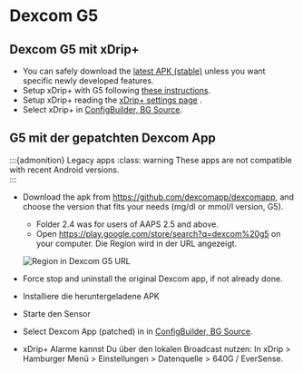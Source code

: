 # Dexcom G5

## Dexcom G5 mit xDrip+

-   You can safely download the [latest APK (stable)](https://xdrip-plus-updates.appspot.com/stable/xdrip-plus-latest.apk) unless you want specific newly developed features.
-   Setup xDrip+ with G5 following [these instructions](https://navid200.github.io/xDrip/docs/G5-Recommended-Settings.html).
-   Setup xDrip+ reading the [xDrip+ settings page](../Configuration/xdrip.md) .
-   Select xDrip+ in [ConfigBuilder, BG Source](../Configuration/Config-Builder.md#bg-source).

## G5 mit der gepatchten Dexcom App

:::{admonition} Legacy apps :class: warning These apps are not compatible with recent Android versions.  
:::

-   Download the apk from <https://github.com/dexcomapp/dexcomapp>, and choose the version that fits your needs (mg/dl or mmol/l version, G5).

    -   Folder 2.4 was for users of AAPS 2.5 and above.
    -   Open <https://play.google.com/store/search?q=dexcom%20g5> on your computer. Die Region wird in der URL angezeigt.

    ![Region in Dexcom G5 URL](../images/DexcomG5regionURL.PNG)

-   Force stop and uninstall the original Dexcom app, if not already done.

-   Installiere die heruntergeladene APK

-   Starte den Sensor

- Select Dexcom App (patched) in in [ConfigBuilder, BG Source](../Configuration/Config-Builder.md#bg-source).

-   xDrip+ Alarme kannst Du über den lokalen Broadcast nutzen: In xDrip > Hamburger Menü > Einstellungen > Datenquelle > 640G / EverSense.
